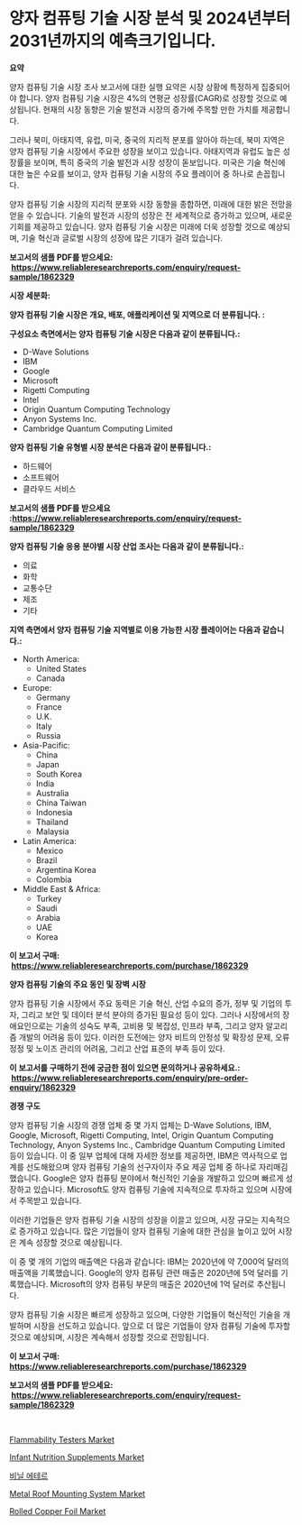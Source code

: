 <p><h1>양자 컴퓨팅 기술 시장 분석 및 2024년부터 2031년까지의 예측크기입니다.</h1></p><p><strong>요약</strong></p>
<p><p>양자 컴퓨팅 기술 시장 조사 보고서에 대한 실행 요약은 시장 상황에 특정하게 집중되어야 합니다. 양자 컴퓨팅 기술 시장은 4%의 연평균 성장률(CAGR)로 성장할 것으로 예상됩니다. 현재의 시장 동향은 기술 발전과 시장의 증가에 주목할 만한 가치를 제공합니다.</p><p>그러나 북미, 아태지역, 유럽, 미국, 중국의 지리적 분포를 알아야 하는데, 북미 지역은 양자 컴퓨팅 기술 시장에서 주요한 성장을 보이고 있습니다. 아태지역과 유럽도 높은 성장률을 보이며, 특히 중국의 기술 발전과 시장 성장이 돋보입니다. 미국은 기술 혁신에 대한 높은 수요를 보이고, 양자 컴퓨팅 기술 시장의 주요 플레이어 중 하나로 손꼽힙니다.</p><p>양자 컴퓨팅 기술 시장의 지리적 분포와 시장 동향을 종합하면, 미래에 대한 밝은 전망을 얻을 수 있습니다. 기술의 발전과 시장의 성장은 전 세계적으로 증가하고 있으며, 새로운 기회를 제공하고 있습니다. 양자 컴퓨팅 기술 시장은 미래에 더욱 성장할 것으로 예상되며, 기술 혁신과 글로벌 시장의 성장에 많은 기대가 걸려 있습니다.</p></p>
<p><strong>보고서의 샘플 PDF를 받으세요: &nbsp;<a href="https://www.reliableresearchreports.com/enquiry/request-sample/1862329">https://www.reliableresearchreports.com/enquiry/request-sample/1862329</a></strong></p>
<p><strong>시장 세분화:</strong></p>
<p><strong> 양자 컴퓨팅 기술 시장은 개요, 배포, 애플리케이션 및 지역으로 더 분류됩니다. :</strong></p>
<p><strong>구성요소 측면에서는 양자 컴퓨팅 기술 시장은 다음과 같이 분류됩니다.:</strong></p>
<p><ul><li>D-Wave Solutions</li><li>IBM</li><li>Google</li><li>Microsoft</li><li>Rigetti Computing</li><li>Intel</li><li>Origin Quantum Computing Technology</li><li>Anyon Systems Inc.</li><li>Cambridge Quantum Computing Limited</li></ul></p>
<p><strong> 양자 컴퓨팅 기술 유형별 시장 분석은 다음과 같이 분류됩니다.:</strong></p>
<p><ul><li>하드웨어</li><li>소프트웨어</li><li>클라우드 서비스</li></ul></p>
<p><strong>보고서의 샘플 PDF를 받으세요 :<a href="https://www.reliableresearchreports.com/enquiry/request-sample/1862329">https://www.reliableresearchreports.com/enquiry/request-sample/1862329</a></strong></p>
<p><strong> 양자 컴퓨팅 기술 응용 분야별 시장 산업 조사는 다음과 같이 분류됩니다.:</strong></p>
<p><ul><li>의료</li><li>화학</li><li>교통수단</li><li>제조</li><li>기타</li></ul></p>
<p><strong>지역 측면에서 양자 컴퓨팅 기술 지역별로 이용 가능한 시장 플레이어는 다음과 같습니다.:</strong></p>
<p><ul>
    <li>
        North America:
        <ul>
            <li>United States</li>
            <li>Canada</li>
        </ul>
    </li>
    <li>
        Europe:
        <ul>
            <li>Germany</li>
            <li>France</li>
            <li>U.K.</li>
            <li>Italy</li>
            <li>Russia</li>
        </ul>
    </li>
    <li>
        Asia-Pacific:
        <ul>
            <li>China</li>
            <li>Japan</li>
            <li>South Korea</li>
            <li>India</li>
            <li>Australia</li>
            <li>China Taiwan</li>
            <li>Indonesia</li>
            <li>Thailand</li>
            <li>Malaysia</li>
        </ul>
    </li>
    <li>
        Latin America:
        <ul>
            <li>Mexico</li>
            <li>Brazil</li>
            <li>Argentina Korea</li>
            <li>Colombia</li>
        </ul>
    </li>
    <li>
        Middle East & Africa:
        <ul>
            <li>Turkey</li>
            <li>Saudi</li>
            <li>Arabia</li>
            <li>UAE</li>
            <li>Korea</li>
        </ul>
    </li>
    </ul></p>
<p><strong>이 보고서 구매: &nbsp;<a href="https://www.reliableresearchreports.com/purchase/1862329">https://www.reliableresearchreports.com/purchase/1862329</a></strong></p>
<p><strong>양자 컴퓨팅 기술의 주요 동인 및 장벽 시장</strong></p>
<p><p>양자 컴퓨팅 기술 시장에서 주요 동력은 기술 혁신, 산업 수요의 증가, 정부 및 기업의 투자, 그리고 보안 및 데이터 분석 분야의 증가된 필요성 등이 있다. 그러나 시장에서의 장애요인으로는 기술의 성숙도 부족, 고비용 및 복잡성, 인프라 부족, 그리고 양자 알고리즘 개발의 어려움 등이 있다. 이러한 도전에는 양자 비트의 안정성 및 확장성 문제, 오류 정정 및 노이즈 관리의 어려움, 그리고 산업 표준의 부족 등이 있다.</p></p>
<p><strong>이 보고서를 구매하기 전에 궁금한 점이 있으면 문의하거나 공유하세요.: &nbsp;<a href="https://www.reliableresearchreports.com/enquiry/pre-order-enquiry/1862329">https://www.reliableresearchreports.com/enquiry/pre-order-enquiry/1862329</a></strong></p>
<p><strong>경쟁 구도</strong></p>
<p><p>양자 컴퓨팅 기술 시장의 경쟁 업체 중 몇 가지 업체는 D-Wave Solutions, IBM, Google, Microsoft, Rigetti Computing, Intel, Origin Quantum Computing Technology, Anyon Systems Inc., Cambridge Quantum Computing Limited 등이 있습니다. 이 중 일부 업체에 대해 자세한 정보를 제공하면, IBM은 역사적으로 업계를 선도해왔으며 양자 컴퓨팅 기술의 선구자이자 주요 제공 업체 중 하나로 자리매김했습니다. Google은 양자 컴퓨팅 분야에서 혁신적인 기술을 개발하고 있으며 빠르게 성장하고 있습니다. Microsoft도 양자 컴퓨팅 기술에 지속적으로 투자하고 있으며 시장에서 주목받고 있습니다.</p><p>이러한 기업들은 양자 컴퓨팅 기술 시장의 성장을 이끌고 있으며, 시장 규모는 지속적으로 증가하고 있습니다. 많은 기업들이 양자 컴퓨팅 기술에 대한 관심을 높이고 있어 시장은 계속 성장할 것으로 예상됩니다.</p><p>이 중 몇 개의 기업의 매출액은 다음과 같습니다: IBM는 2020년에 약 7,000억 달러의 매출액을 기록했습니다. Google의 양자 컴퓨팅 관련 매출은 2020년에 5억 달러를 기록했습니다. Microsoft의 양자 컴퓨팅 부문의 매출은 2020년에 1억 달러로 추산됩니다.</p><p>양자 컴퓨팅 기술 시장은 빠르게 성장하고 있으며, 다양한 기업들이 혁신적인 기술을 개발하며 시장을 선도하고 있습니다. 앞으로 더 많은 기업들이 양자 컴퓨팅 기술에 투자할 것으로 예상되며, 시장은 계속해서 성장할 것으로 전망됩니다.</p></p>
<p><strong>이 보고서 구매: &nbsp; <a href="https://www.reliableresearchreports.com/purchase/1862329">https://www.reliableresearchreports.com/purchase/1862329</a></strong></p>
<p><strong>보고서의 샘플 PDF를 받으세요: &nbsp;<a href="https://www.reliableresearchreports.com/enquiry/request-sample/1862329">https://www.reliableresearchreports.com/enquiry/request-sample/1862329</a></strong><strong></strong></p>
<p>&nbsp;</p>
<p><p><a href="https://view.publitas.com/reportprime-1/flammability-testers-market-size-market-share-and-global-market-analysis-report-2024-2031/">Flammability Testers Market</a></p><p><a href="https://issuu.com/reportprime-2/docs/infant-nutrition-supplements-market-size-2030.pptx">Infant Nutrition Supplements Market</a></p><p><a href="https://github.com/vs019sa3m8x/Market-Research-Report-List-1/blob/main/9124741191799.md">비닐 에테르</a></p><p><a href="https://meowing-canidae-761.notion.site/Metal-Roof-Mounting-System-Market-Size-Evaluating-its-Market-Trends-Growth-and-Projections-2024--6ed2cb7df2aa42ad9916a4e1577ec679">Metal Roof Mounting System Market</a></p><p><a href="https://github.com/gulaimolin/Market-Research-Report-List-3/blob/main/rolled-copper-foil-market.md">Rolled Copper Foil Market</a></p></p>